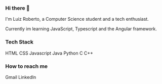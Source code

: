 ### Hi there 👋

I'm Luiz Roberto, a Computer Science student and a tech enthusiast.

Currently im learning JavaScript, Typescript and the Angular framework.

### Tech Stack 
HTML
CSS
Javascript
Java
Python
C
C++

### How to reach me
Gmail
LinkedIn
<!--
**LuizzRoberto48/LuizzRoberto48** is a ✨ _special_ ✨ repository because its `README.md` (this file) appears on your GitHub profile.

Here are some ideas to get you started:

- 🔭 I’m currently working on ...
- 🌱 I’m currently learning ...
- 👯 I’m looking to collaborate on ...
- 🤔 I’m looking for help with ...
- 💬 Ask me about ...
- 📫 How to reach me: ...
- 😄 Pronouns: ...
- ⚡ Fun fact: ...
-->
